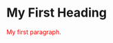 <!DOCTYPE html>
<html>
<body>

<h1>My First Heading</h1>
<p style="color:red;">My first paragraph.</p>

</body>
</html>
